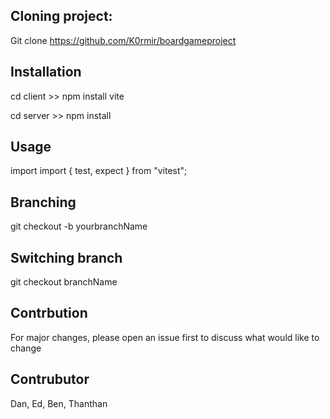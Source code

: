 ## Cloning project:

Git clone https://github.com/K0rmir/boardgameproject

## Installation

cd client >> npm install vite

cd server >> npm install

## Usage

import import { test, expect } from "vitest";

## Branching

git checkout -b yourbranchName

## Switching branch

git checkout branchName

## Contrbution

For major changes, please open an issue first to discuss what would like to change

## Contrubutor

Dan, Ed, Ben, Thanthan

